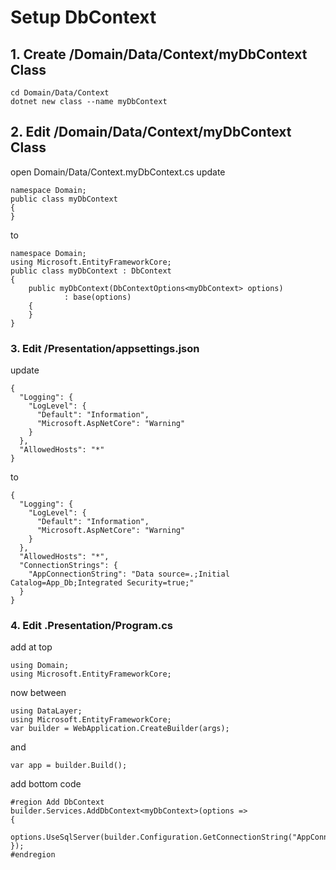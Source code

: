 # Setup DbContext
## 1. Create /Domain/Data/Context/myDbContext Class
```
cd Domain/Data/Context
dotnet new class --name myDbContext
```
## 2. Edit /Domain/Data/Context/myDbContext Class
open Domain/Data/Context.myDbContext.cs
update
```
namespace Domain;
public class myDbContext
{
}
```
to
```
namespace Domain;
using Microsoft.EntityFrameworkCore;
public class myDbContext : DbContext
{
    public myDbContext(DbContextOptions<myDbContext> options)
            : base(options)
    {
    }
}
```
### 3. Edit /Presentation/appsettings.json
update
```
{
  "Logging": {
    "LogLevel": {
      "Default": "Information",
      "Microsoft.AspNetCore": "Warning"
    }
  },
  "AllowedHosts": "*"
}
```
to
```
{
  "Logging": {
    "LogLevel": {
      "Default": "Information",
      "Microsoft.AspNetCore": "Warning"
    }
  },
  "AllowedHosts": "*",
  "ConnectionStrings": {
    "AppConnectionString": "Data source=.;Initial Catalog=App_Db;Integrated Security=true;"
  }
}
```
### 4. Edit .Presentation/Program.cs
add at top
```
using Domain;
using Microsoft.EntityFrameworkCore;
```
now between
```
using DataLayer;
using Microsoft.EntityFrameworkCore;
var builder = WebApplication.CreateBuilder(args);
```
and
```
var app = builder.Build();
```
add bottom code
```
#region Add DbContext
builder.Services.AddDbContext<myDbContext>(options =>
{
    options.UseSqlServer(builder.Configuration.GetConnectionString("AppConnectionString"));
});
#endregion
```
